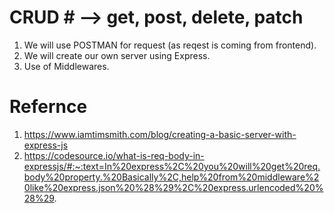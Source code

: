 # CRUD # --> get, post, delete, patch
1. We will use POSTMAN for request (as reqest is coming from frontend).
2. We will create our own server using Express.
3. Use of Middlewares. 

# Refernce #
1. https://www.iamtimsmith.com/blog/creating-a-basic-server-with-express-js
2. https://codesource.io/what-is-req-body-in-expressjs/#:~:text=In%20express%2C%20you%20will%20get%20req.body%20property.%20Basically%2C,help%20from%20middleware%20like%20express.json%20%28%29%2C%20express.urlencoded%20%28%29.

